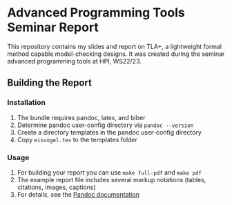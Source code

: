 # Advanced Programming Tools Seminar Report

This repository contains my slides and report on TLA+, a lightweight formal method capable model-checking designs. It was created during the seminar advanced programming tools at HPI, WS22/23.

## Building the Report

### Installation

 1. The bundle requires pandoc, latex, and biber
 2. Determine pandoc user-config directory via `pandoc --version`
 3. Create a directory templates in the pandoc user-config directory
 4. Copy `eisvogel.tex` to the templates folder

### Usage

 1. For building your report you can use `make full-pdf` and `make pdf` 
 2. The example report file includes several markup notations (tables, citations, images, captions)
 3. For details, see the [Pandoc documentation](https://pandoc.org/MANUAL.html#pandocs-markdown)
